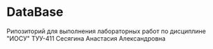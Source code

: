 # DataBase
Рипозиторий для выполнения лабораторных работ по дисциплине "ИОСУ" ТУУ-411 Сесягина Анастасия Александровна
